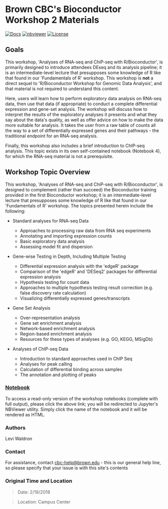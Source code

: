 # Brown CBC's Bioconductor Workshop 2 Materials

[![Docs](https://img.shields.io/badge/docs-stable-blue.svg?style=flat-square)](https://compbiocore.github.io/bioconductor-workshop-2)
[![nbviewer](https://img.shields.io/badge/jupyter_notebooks-nbviewer-purple.svg?style=flat-square)](http://nbviewer.jupyter.org/github/compbiocore/bioconductor-workshop-2/tree/master/docs/src/notebooks)
[![License](https://img.shields.io/aur/license/yaourt.svg)](https://raw.githubusercontent.com/compbiocore/bioconductor-workshop-2/master/LICENSE)


## Goals

This workshop, 'Analyses of RNA-seq and ChiP-seq with R/Bioconductor', is primarily designed to introduce attendees DEseq and its analysis pipeline; it is an intermediate-level lecture that presupposes some knowledge of R like that found in our 'Fundamentals of R' workshop.  This workshop is **not** a direct sequel to 'R/Bioconductor Workshop for Genomic Data Analysis', and that material is not required to understand this content.

Here, users will learn how to perform exploratory data analysis on RNA-seq data, then use that data (if appropriate) to conduct a complete differential expression and gene-set analysis.  The workshop will discuss how to interpret the results of the exploratory analyses it presents and what they say about the data's quality, as well as offer advice on how to make the data more suitable for analysis.  It takes the user from a raw table of counts all the way to a set of differentially expressed genes and their pathways - the traditional endpoint for an RNA-seq analysis.

Finally, this workshop also includes a brief introduction to ChIP-seq analysis.  This topic exists in its own self-contained notebook (Notebook 4), for which the RNA-seq material is not a prerequisite.


## Workshop Topic Overview

This workshop, 'Analyses of RNA-seq and ChiP-seq with R/Bioconductor', is designed to complement (rather than succeed) the Bioconductor training provided in the first Bioconductor workshop; it is an intermediate-level lecture that presupposes some knowledge of R like that found in our 'Fundamentals of R' workshop.  The topics presented herein include the following:

* Standard analyses for RNA-seq Data
    * Approaches to processing raw data from RNA seq experiments
    * Annotating and importing expression counts
    * Basic exploratory data analysis
    * Assessing model fit and dispersion

* Gene-wise Testing in Depth, Including Multiple Testing
    * Differential expression analysis with the 'edgeR' package
    * Comparison of the 'edgeR' and 'DESeq2' packages for differential expression analysis
    * Hypothesis testing for count data
    * Approaches to multiple hypothesis testing result correction (e.g. false discovery rate calculation)
    * Visualizing differentially expressed genes/transcripts

* Gene Set Analysis
    * Over-representation analysis
    * Gene set enrichment analysis
    * Network-based enrichment analysis
    * Region-based enrichment analysis
    * Resources for these types of analyses (e.g. GO, KEGG, MSigDb)

* Analyses of ChIP-seq Data
    * Introduction to standard approaches used in ChIP Seq
    * Analyses for peak calling
    * Calculation of differential binding across samples
    * The annotation and plotting of peaks


### **[Notebook](http://nbviewer.jupyter.org/github/compbiocore/bioconductor-workshop-2/tree/master/docs/src/notebooks)**

To access a read-only version of the workshop notebooks (complete with full output), please click the above link; you will be redirected to Jupyter's NBViewer utility.  Simply click the name of the notebook and it will be rendered as HTML.

### Authors

Levi Waldron

### Contact

For assistance, contact cbc-help@brown.edu - this is our general help line, so please specify that your issue is with this site's contents

### Original Time and Location

> Date: 2/19/2018

> Location: Campus Center